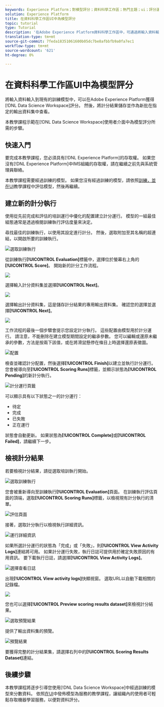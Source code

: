 ```yaml
---
keywords: Experience Platform；對模型評分；資料科學工作區；熱門主題；ui；評分運行；評分結果
solution: Experience Platform
title: 在資料科學工作區UI中為模型評分
topic: tutorial
type: Tutorial
description: '在Adobe Experience Platform資料科學工作區中，可通過將輸入資料輸入到現有的訓練模型中來獲得評分。 然後，將計分結果儲存並作為新批在指定的輸出資料集中查看。 '
translation-type: tm+mt
source-git-commit: 7feda18351061600b05dc7be8afbbfb9a0fa7ec1
workflow-type: tm+mt
source-wordcount: '621'
ht-degree: 0%

---
```



# 在資料科學工作區UI中為模型評分

將輸入資料輸入到現有的訓練模型中，可以在Adobe Experience Platform獲得[!DNL Data Science Workspace]評分。 然後，將計分結果儲存並作為新批在指定的輸出資料集中查看。

本教學課程示範在[!DNL Data Science Workspace]使用者介面中為模型評分所需的步驟。

## 快速入門

要完成本教學課程，您必須具有[!DNL Experience Platform]的存取權。 如果您沒有[!DNL Experience Platform]中IMS組織的存取權，請在繼續之前先與系統管理員聯絡。

本教學課程需要經過訓練的模型。 如果您沒有經過訓練的模型，請依照[訓練，並在UI](./train-evaluate-model-ui.md)教學課程中評估模型，然後再繼續。

## 建立新的計分執行

使用從先前完成和評估的培訓運行中優化的配置建立計分運行。 模型的一組最佳組態通常是透過檢閱訓練執行評估度量來決定。

尋找最佳的訓練執行，以使用其設定進行計分。 然後，選取附加至其名稱的超連結，以開啟所要的訓練執行。

![選取訓練執行](../images/models-recipes/score/select-run.png)

從訓練執行&#x200B;**[!UICONTROL Evaluation]**&#x200B;標籤中，選擇位於螢幕右上角的&#x200B;**[!UICONTROL Score]**。 開始新的計分工作流程。

![](../images/models-recipes/score/training_run_overview.png)

選擇輸入計分資料集並選擇&#x200B;**[!UICONTROL Next]**。

![](../images/models-recipes/score/scoring_input.png)

選擇輸出計分資料集，這是儲存計分結果的專用輸出資料集。 確認您的選擇並選擇&#x200B;**[!UICONTROL Next]**。

![](../images/models-recipes/score/scoring_results.png)

工作流程的最後一個步驟會提示您設定計分執行。 這些配置由模型用於計分運行。
請注意，不能刪除在建立模型期間設定的繼承參數。 您可以編輯或還原未繼承的參數，方法是按兩下該值，或在將滑鼠懸停在條目上時選擇還原表徵圖。

![配置](../images/models-recipes/score/configuration.png)

檢查並確認計分配置，然後選擇&#x200B;**[!UICONTROL Finish]**&#x200B;以建立並執行計分運行。 您會被導向至&#x200B;**[!UICONTROL Scoring Runs]**&#x200B;標籤，並顯示狀態為&#x200B;**[!UICONTROL Pending]**&#x200B;的新計分執行。

![計分運行頁籤](../images/models-recipes/score/scoring_runs_tab.png)

可以顯示具有以下狀態之一的計分運行：
- 待定
- 完成
- 已失敗
- 正在運行

狀態會自動更新。 如果狀態為&#x200B;**[!UICONTROL Complete]**&#x200B;或&#x200B;**[!UICONTROL Failed]**，請繼續下一步。

## 檢視計分結果

若要檢視計分結果，請從選取培訓執行開始。

![選取訓練執行](../images/models-recipes/score/select-run.png)

您會被重新導向至訓練執行&#x200B;**[!UICONTROL Evaluation]**&#x200B;頁面。 在訓練執行評估頁面的頂端，選取&#x200B;**[!UICONTROL Scoring Runs]**&#x200B;標籤，以檢視現有計分執行的清單。

![評估頁面](../images/models-recipes/score/view_scoring_runs.png)

接著，選取計分執行以檢視執行詳細資訊。

![運行詳細資訊](../images/models-recipes/score/view_details.png)

如果所選計分運行的狀態為「完成」或「失敗」，則&#x200B;**[!UICONTROL View Activity Logs]**&#x200B;連結將可用。 如果計分運行失敗，執行日誌可提供用於確定失敗原因的有用資訊。 要下載執行日誌，請選擇&#x200B;**[!UICONTROL View Activity Logs]**。

![選擇查看日誌](../images/models-recipes/score/view_logs.png)

出現&#x200B;**[!UICONTROL View activity logs]**&#x200B;快顯視窗。 選取URL以自動下載相關的記錄檔。

![](../images/models-recipes/score/activity_logs.png)

您也可以選擇&#x200B;**[!UICONTROL Preview scoring results dataset]**&#x200B;來檢視計分結果。

![選取預覽結果](../images/models-recipes/score/view_results.png)

提供了輸出資料集的預覽。

![預覽結果](../images/models-recipes/score/preview_results.png)

要獲得完整的計分結果集，請選擇右列中的&#x200B;**[!UICONTROL Scoring Results Dataset]**&#x200B;連結。

## 後續步驟

本教學課程將逐步引導您使用[!DNL Data Science Workspace]中經過訓練的模型來分數資料。 依照[在UI](./publish-model-service-ui.md)中發佈模型為服務的教學課程，讓組織內的使用者可輕鬆存取機器學習服務，以便對資料評分。
